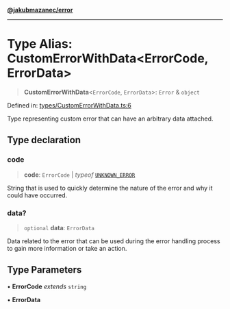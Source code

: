 [**@jakubmazanec/error**](../README.md)

---

# Type Alias: CustomErrorWithData\<ErrorCode, ErrorData\>

> **CustomErrorWithData**\<`ErrorCode`, `ErrorData`\>: `Error` & `object`

Defined in:
[types/CustomErrorWithData.ts:6](https://github.com/jakubmazanec/tools/blob/b70ba93afff7f67760159378262d2c0b19cfed9e/packages/error/source/types/CustomErrorWithData.ts#L6)

Type representing custom error that can have an arbitrary data attached.

## Type declaration

### code

> **code**: `ErrorCode` \| _typeof_ [`UNKNOWN_ERROR`](../variables/UNKNOWN_ERROR.md)

String that is used to quickly determine the nature of the error and why it could have occurred.

### data?

> `optional` **data**: `ErrorData`

Data related to the error that can be used during the error handling process to gain more
information or take an action.

## Type Parameters

• **ErrorCode** _extends_ `string`

• **ErrorData**
